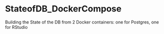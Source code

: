 # StateofDB_DockerCompose
Building the State of the DB from 2 Docker containers: one for Postgres, one for RStudio

